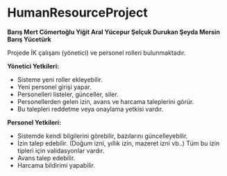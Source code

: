 # HumanResourceProject

<b> Barış Mert Cömertoğlu </b> 
<b> Yiğit Aral Yücepur </b> 
<b> Şelçuk Durukan </b> 
<b> Şeyda Mersin </b> 
<b> Barış Yücetürk </b> 

Projede İK çalışanı (yönetici) ve personel rolleri bulunmaktadır.

<b> Yönetici Yetkileri: </b> 
* Sisteme yeni roller ekleyebilir. 
* Yeni personel girişi yapar.
* Personelleri listeler, günceller, siler.
* Personellerden gelen izin, avans ve harcama taleplerini görür.
* Bu talepleri reddetme veya onaylama yetkisi vardır. 

<b> Personel Yetkileri: </b>
* Sistemde kendi bilgilerini görebilir, bazılarını güncelleyebilir.
* İzin talep edebilir. (Doğum izni, yıllık izin, mazeret izni vb..) Tüm bu izin tipleri için validasyonlar vardır.
* Avans talep edebilir.
* Harcama bildirimi yapabilir.
